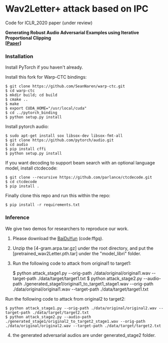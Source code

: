 # Wav2Letter+ attack based on IPC 
Code for ICLR_2020 paper (under review)

**Generating Robust Audio Adversarial Examples using Iterative Proportional Clipping** <br />
**[[Paper](https://openreview.net/forum?id=HJgFW6EKvH)]** <br />

### Installation
Install PyTorch if you haven't already.

Install this fork for Warp-CTC bindings:

    $ git clone https://github.com/SeanNaren/warp-ctc.git
    $ cd warp-ctc
    $ mkdir build; cd build
    $ cmake ..
    $ make
    $ export CUDA_HOME="/usr/local/cuda"
    $ cd ../pytorch_binding
    $ python setup.py install

Install pytorch audio:

    $ sudo apt-get install sox libsox-dev libsox-fmt-all
    $ git clone https://github.com/pytorch/audio.git
    $ cd audio
    $ pip install cffi
    $ python setup.py install

If you want decoding to support beam search with an optional language model, install ctcdecode:

    $ git clone --recursive https://github.com/parlance/ctcdecode.git
    $ cd ctcdecode
    $ pip install .

Finally clone this repo and run this within the repo:

    $ pip install -r requirements.txt

### Inference 
We give two demos for researchers to reproduce our work.
1. Please download the [BaiDuYun](https://pan.baidu.com/s/1SuveHraSzv_Q9LhhOxxS4A) (code:ffgq).
2. Unzip the [4-gram.arpa.tar.gz] under the root directory, and put the [pretrained_wav2Letter.pth.tar] under the "model_libri" folder.
3. Run the following code to attack from original1 to target1:

    $ python attack_stage1.py --orig-path ./data/original/original1.wav --target-path ./data/target/target1.txt
    $ python attack_stage2.py --audio-path ./generated_stage1/original1_to_target1_stage1.wav --orig-path ./data/original/original1.wav --target-path ./data/target/target1.txt

Run the following code to attack from original2 to target2:

    $ python attack_stage1.py --orig-path ./data/original/original2.wav --target-path ./data/target/target2.txt
    $ python attack_stage2.py --audio-path ./generated_stage1/original2_to_target2_stage1.wav --orig-path ./data/original/original2.wav --target-path ./data/target/target2.txt 
4. the generated adversarial audios are under generated_stage2 folder.
